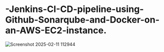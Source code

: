 # -Jenkins-CI-CD-pipeline-using-Github-Sonarqube-and-Docker-on-an-AWS-EC2-instance.
![Screenshot 2025-02-11 112944](https://github.com/user-attachments/assets/012e2280-70fb-4aad-ae9f-3f070e0858a4)
